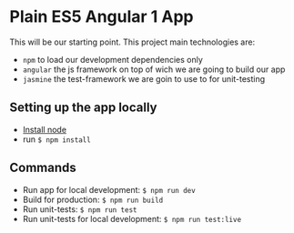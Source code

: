# Plain ES5 Angular 1 App

This will be our starting point. This project main technologies are:
* `npm` to load our development dependencies only
* `angular` the js framework on top of wich we are going to build our app
* `jasmine` the test-framework we are goin to use to for unit-testing 

## Setting up the app locally
* [Install node](https://nodejs.org)
* run `$ npm install`

## Commands
* Run app for local development: `$ npm run dev`
* Build for production: `$ npm run build`
* Run unit-tests: `$ npm run test`
* Run unit-tests for local development: `$ npm run test:live`

